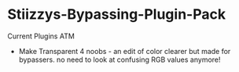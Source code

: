 # Stiizzys-Bypassing-Plugin-Pack
Current Plugins ATM
+ Make Transparent 4 noobs - an edit of color clearer but made for bypassers. no need to look at confusing RGB values anymore!

